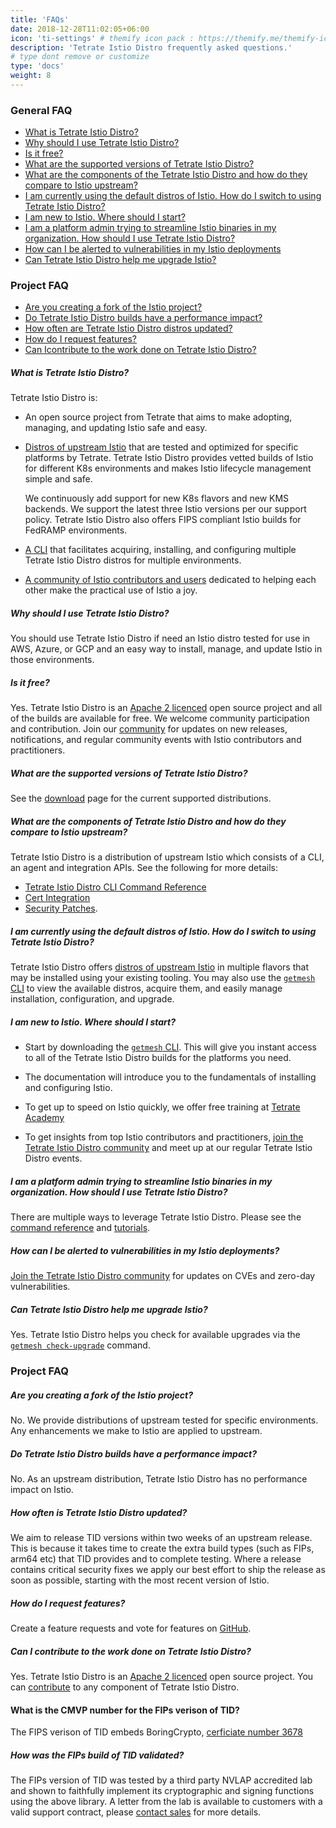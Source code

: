 ```yaml
---
title: 'FAQs'
date: 2018-12-28T11:02:05+06:00
icon: 'ti-settings' # themify icon pack : https://themify.me/themify-icons
description: 'Tetrate Istio Distro frequently asked questions.'
# type dont remove or customize
type: 'docs'
weight: 8
---
```


### General FAQ

- [What is Tetrate Istio Distro?](#what-is-tetrate-istio-distro)
- [Why should I use Tetrate Istio Distro?](#why-should-i-use-tetrate-istio-distro)
- [Is it free?](#is-it-free)
- [What are the supported versions of Tetrate Istio Distro?](#what-are-the-supported-versions-of-tetrate-istio-distro)
- [What are the components of the Tetrate Istio Distro and how do they compare to Istio upstream?](#what-are-the-components-of-tetrate-istio-distro-and-how-do-they-compare-to-istio-upstream)
- [I am currently using the default distros of Istio. How do I switch to using Tetrate Istio Distro?](#i-am-currently-using-default-distros-of-istio-how-do-i-switch-to-using-tetrate-istio-distro)
- [I am new to Istio. Where should I start?](#i-am-new-to-istio-where-should-i-start)
- [I am a platform admin trying to streamline Istio binaries in my organization. How should I use Tetrate Istio Distro?](#i-am-a-platform-admin-trying-to-streamline-istio-binaries-in-my-organization-how-should-i-use-tetrate-istio-distro)
- [How can I be alerted to vulnerabilities in my Istio deployments](#how-can-i-be-alerted-to-vulnerabilities-in-my-istio-deployments)
- [Can Tetrate Istio Distro help me upgrade Istio?](#can-tetrate-istio-distro-help-me-upgrade-istio)

### Project FAQ

- [Are you creating a fork of the Istio project?](#are-you-creating-a-fork-of-the-istio-project)
- [Do Tetrate Istio Distro builds have a performance impact?](#do-tetrate-istio-distro-builds-have-a-performance-impact)
- [How often are Tetrate Istio Distro distros updated?](#how-often-are-tetrate-istio-distro-distros-updated)
- [How do I request features?](#how-do-i-request-features)
- [Can Icontribute to the work done on Tetrate Istio Distro?](#can-i-contribute-to-the-work-done-on-tetrate-istio-distro)

##### What is Tetrate Istio Distro?

Tetrate Istio Distro is:

- An open source project from Tetrate that aims to make adopting, managing, and updating Istio safe and easy.

- [Distros of upstream Istio](/download) that are tested and optimized for specific platforms by Tetrate. Tetrate Istio Distro provides
  vetted builds of Istio for different K8s environments and makes Istio lifecycle management simple and safe.

  We continuously add support for new K8s flavors and new KMS backends. We support the latest three Istio versions per our support policy.
  Tetrate Istio Distro also offers FIPS compliant Istio builds for FedRAMP environments.

- [A CLI](/getmesh-cli) that facilitates acquiring, installing, and configuring multiple Tetrate Istio Distro distros for multiple
  environments.

- [A community of Istio contributors and users](/community) dedicated to helping each other make the practical use of
  Istio a joy.

##### Why should I use Tetrate Istio Distro?

You should use Tetrate Istio Distro if need an Istio distro tested for use in AWS, Azure, or GCP and an easy way to install,
manage, and update Istio in those environments.

##### Is it free?

Yes. Tetrate Istio Distro is an [Apache 2 licenced](https://www.apache.org/licenses/LICENSE-2.0) open source project and
all of the builds are available for free. We welcome community participation and contribution. Join our
[community](/community) for updates on new releases, notifications, and regular community events with Istio
contributors and practitioners.

##### What are the supported versions of Tetrate Istio Distro?

See the [download](/download) page for the current supported distributions.

##### What are the components of Tetrate Istio Distro and how do they compare to Istio upstream?

Tetrate Istio Distro is a distribution of upstream Istio which consists of a CLI, an agent and integration APIs. See the following
for more details:

- [Tetrate Istio Distro CLI Command Reference](/getmesh-cli/reference/getmesh)
- [Cert Integration](/istio-ca-certs-integrations)
- [Security Patches](/download).

##### I am currently using the default distros of Istio. How do I switch to using Tetrate Istio Distro?

Tetrate Istio Distro offers [distros of upstream Istio](/download) in multiple flavors that may be installed using your existing
tooling. You may also use the [`getmesh` CLI](/getmesh-cli) to view the available distros, acquire them, and easily
manage installation, configuration, and upgrade.

##### I am new to Istio. Where should I start?

- Start by downloading the [`getmesh` CLI](/getmesh-cli). This will give you instant access to all of the Tetrate Istio Distro
  builds for the platforms you need.

- The documentation will introduce you to the fundamentals of installing and configuring Istio.

- To get up to speed on Istio quickly, we offer free training at
  [Tetrate Academy](https://academy.tetrate.io/courses/istio-fundamentals)
- To get insights from top Istio contributors and practitioners, [join the Tetrate Istio Distro community](/community) and meet up
  at our regular Tetrate Istio Distro events.

##### I am a platform admin trying to streamline Istio binaries in my organization. How should I use Tetrate Istio Distro?

There are multiple ways to leverage Tetrate Istio Distro. Please see the [command reference](/getmesh-cli/reference/getmesh) and [tutorials](/istio-in-practice).

##### How can I be alerted to vulnerabilities in my Istio deployments?

[Join the Tetrate Istio Distro community](/community) for updates on CVEs and zero-day vulnerabilities.

##### Can Tetrate Istio Distro help me upgrade Istio?

Yes. Tetrate Istio Distro helps you check for available upgrades via the [`getmesh check-upgrade`](/getmesh-cli/reference/getmesh_check-upgrade/) command.

### Project FAQ

##### Are you creating a fork of the Istio project?

No. We provide distributions of upstream tested for specific environments. Any enhancements we make to Istio are applied
to upstream.

##### Do Tetrate Istio Distro builds have a performance impact?

No. As an upstream distribution, Tetrate Istio Distro has no performance impact on Istio.

##### How often is Tetrate Istio Distro updated?
We aim to release TID versions within two weeks of an upstream release.  This is because it takes time to create the extra build types (such as FIPs, arm64 etc) that TID provides and to complete testing.  Where a release contains critical security fixes we apply our best effort to ship the release as soon as possible, starting with the most recent version of Istio.

##### How do I request features?

Create a feature requests and vote for features on [GitHub](https://github.com/tetratelabs/getmesh).

##### Can I contribute to the work done on Tetrate Istio Distro?

Yes. Tetrate Istio Distro is an [Apache 2 licenced](https://www.apache.org/licenses/LICENSE-2.0) open source project. You can
[contribute](/community/contributing) to any component of Tetrate Istio Distro.

#### What is the CMVP number for the FIPs verison of TID?
The FIPS verison of TID embeds BoringCrypto, [cerficiate number 3678](https://csrc.nist.gov/projects/cryptographic-module-validation-program/certificate/3678)

##### How was the FIPs build of TID validated?
The FIPs version of TID was tested by a third party NVLAP accredited lab and shown to faithfully implement its cryptographic and signing functions using the above library.  A letter from the lab is available to customers with a valid support contract, please [contact sales](https://www.tetrate.io/contact-us-sales/) for more details.